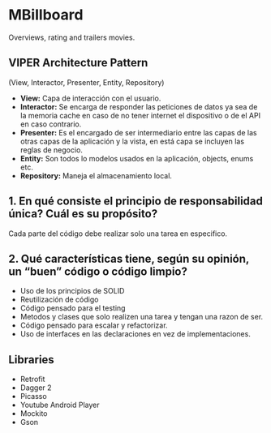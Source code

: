 # MBillboard

Overviews, rating and trailers movies.

## VIPER Architecture Pattern
(View, Interactor, Presenter, Entity, Repository)

* **View:** Capa de interacción con el usuario.
* **Interactor:** Se encarga de responder las peticiones de datos ya sea de la memoria cache
en caso de no tener internet el dispositivo o de el API en caso contrario.    
* **Presenter:** Es el encargado de ser intermediario entre las capas de las otras capas de la aplicación
y la vista, en está capa se incluyen las reglas de negocio.
* **Entity:** Son todos lo modelos usados en la aplicación, objects, enums etc.
* **Repository:** Maneja el almacenamiento local.  


## 1. En qué consiste el principio de responsabilidad única? Cuál es su propósito?

Cada parte del código debe realizar solo una tarea en especifico.

## 2. Qué características tiene, según su opinión, un “buen” código o código limpio?

* Uso de los principios de SOLID
* Reutilización de código
* Código pensado para el testing
* Metodos y clases que solo realizen una tarea y tengan una razon de ser.
* Código pensado para escalar y refactorizar.
* Uso de interfaces en las declaraciones en vez de implementaciones.

## Libraries

* Retrofit
* Dagger 2
* Picasso
* Youtube Android Player
* Mockito
* Gson 